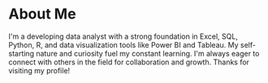 # About Me

I'm a developing data analyst with a strong foundation in Excel, SQL, Python, R, and data visualization tools like Power BI and Tableau. My self-starting nature and curiosity fuel my constant learning. I'm always eager to connect with others in the field for collaboration and growth. Thanks for visiting my profile!
